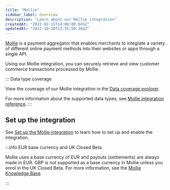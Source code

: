 ```yaml
---
title: "Mollie"
sidebar_label: Overview
description: "Learn about our Mollie integration"
createdAt: "2022-02-15T14:08:00.045Z"
updatedAt: "2022-10-20T13:35:50.304Z"
---
```


[Mollie](https://www.mollie.com/uk) is a payment aggregator that enables merchants to integrate a variety of different
online payment methods into their websites or apps through a single API.

Using our Mollie integration, you can securely retrieve and view customer commerce transactions processed by Mollie.

::: Data type coverage

View the coverage of our Mollie integration in the <a className="external" href="https://knowledge.codat.io/supported-features/commerce?view=tab-by-integration&integrationKey=dxfw" target="_blank">Data coverage explorer</a>.

For more information about the supported data types, see [Mollie integration reference](/integrations/commerce/mollie/mollie-integration-reference).
:::

## Set up the integration

See [Set up the Mollie integration](/integrations/commerce/mollie/commerce-mollie-setup) to learn how to set up and enable the integration.

:::info EUR base currency and UK Closed Beta

Mollie uses a base currency of EUR and payouts (settlements) are always made in EUR. GBP is not supported as a base currency in Mollie unless you enrol in the UK Closed Beta. For more information, see the [Mollie Knowledge Base](https://help.mollie.com/hc/en-us).

:::
